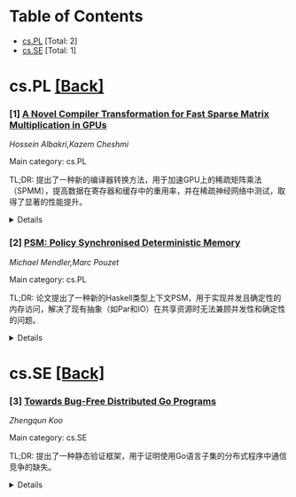 <div id=toc></div>

# Table of Contents

- [cs.PL](#cs.PL) [Total: 2]
- [cs.SE](#cs.SE) [Total: 1]


<div id='cs.PL'></div>

# cs.PL [[Back]](#toc)

### [1] [A Novel Compiler Transformation for Fast Sparse Matrix Multiplication in GPUs](https://arxiv.org/abs/2506.15174)
*Hossein Albakri,Kazem Cheshmi*

Main category: cs.PL

TL;DR: 提出了一种新的编译器转换方法，用于加速GPU上的稀疏矩阵乘法（SPMM），提高数据在寄存器和缓存中的重用率，并在稀疏神经网络中测试，取得了显著的性能提升。


<details>
  <summary>Details</summary>
Motivation: 稀疏数据结构在神经网络中用于减少内存占用，但会导致内存访问不规则，影响GPU的计算和内存资源利用效率。

Method: 提出了一种名为enumerate-and-sparse-coarsen的编译器转换，优化SPMM在GPU上的执行，增加数据重用并平衡工作负载。

Result: 在A100 GPU上测试，与cuBLAS和cuSPARSE基线相比，性能提升几何平均为1.84倍至2.27倍。

Conclusion: 该方法显著提升了稀疏矩阵乘法在GPU上的性能，适用于卷积和Transformer模型。

Abstract: Sparse data structures are commonly used in neural networks to reduce the
memory footprint. These data structures are compact but cause irregularities
such as random memory accesses, which prevent efficient use of the memory
hierarchy. GPUs are a common platform for machine learning practitioners, but
running compact data structures on these devices often leads to slow-downs due
to inefficient use of computing and memory resources. This paper proposes a new
compiler transformation, enumerate-and-sparse-coarsen, that accelerates sparse
matrix-matrix multiplication (SPMM) on GPU devices. The transformation
increases data reuse in registers and caches while creating more balanced
workloads for GPU computing resources. The transformation is tested on sparse
neural networks in convolutional and transformer models. On an A100 GPU and
across a columns of matrix B (bCols) in $ A \times B = C$ from range of 32 to
128, the transformation yields a geometric mean speedup of 1.84$\times$ to
2.27$\times$ compared to cuBLAS and cuSPARSE baselines, respectively.

</details>


### [2] [PSM: Policy Synchronised Deterministic Memory](https://arxiv.org/abs/2506.15424)
*Michael Mendler,Marc Pouzet*

Main category: cs.PL

TL;DR: 论文提出了一种新的Haskell类型上下文PSM，用于实现并发且确定性的内存访问，解决了现有抽象（如Par和IO）在共享资源时无法兼顾并发性和确定性的问题。


<details>
  <summary>Details</summary>
Motivation: 现有Haskell的并行和并发抽象（如IVar、LVar、MVar和TVar）无法同时满足并发性和确定性需求，限制了编程模式的灵活性。

Method: 引入PSM（Policy Synchronised Memory）类型上下文，支持并发线程和共享状态，并通过策略协调保证确定性。

Result: PSM实现了并发且确定性的内存访问，支持抽象数据结构的共享和确定性行为。

Conclusion: PSM为Haskell提供了一种新的并发编程抽象，兼具并发性和确定性，扩展了编程模式的可能性。

Abstract: Concurrency and determinacy do not go well with each other when resources
must be shared. Haskell provides parallel programming abstractions such as IVar
and LVar in the Par monad and concurrent abstractions such as MVar and TVar in
the in IO and STM monads, respectively. The former are determinate but have no
destructive updates and the latter have destructive updates but do not
guarantee determinacy. Programming patterns that are both concurrent and
determinate, such as those provided by Kahn or Berry require memory
abstractions at a higher level than is currently available. In this paper we
describe a new type context PSM for policy synchronised memory in Haskell. Like
STM and IO, the computations in PSM can access persistent state and, as a
side-effect, update the memory in imperative style. Like the Par and IO monads,
PSM supports concurrent threads and shared state. However, in contrast to IO,
our PSM contexts are race-free since concurrent accesses are policy coordinated
which guarantees determinacy.Well-typed transactions in the PSM context can
accommodate abstract data structures that are imperative, concurrently
shareable and still behave deterministically, by construction.

</details>


<div id='cs.SE'></div>

# cs.SE [[Back]](#toc)

### [3] [Towards Bug-Free Distributed Go Programs](https://arxiv.org/abs/2506.15135)
*Zhengqun Koo*

Main category: cs.SE

TL;DR: 提出了一种静态验证框架，用于证明使用Go语言子集的分布式程序中通信竞争的缺失。


<details>
  <summary>Details</summary>
Motivation: 分布式系统中的并发问题（如通信竞争）可能导致接收错误消息或无消息接收，需要一种方法来避免此类问题。

Method: 扩展了happens-before顺序，支持缓冲和非缓冲通道，静态分析分布式程序的执行。

Result: 框架能够证明程序在通信竞争方面的安全性。

Conclusion: 该框架为分布式程序提供了一种静态验证通信竞争缺失的有效方法。

Abstract: Programmers of distributed systems need to reason about concurrency to avoid
races. However, reasoning about concurrency is difficult, and unexpected races
show up as bugs. Data race detection in shared memory systems is well-studied
(dynamic data race detection [13], behavioral types [15], dynamic race
detection [31]). Similar to how a data race consists of reads and writes not
related by happens-before at a shared memory location, a communication race
consists of receives and sends not related by happens-before on a shared
channel. Communication races are problematic: a receiver expects a specific
message from a specific sender, but with a communication race, the receiver can
receive a message meant for another receiver, or not receive anything at all.
In this work, we describe a verification framework that can prove the absence
of communication races for distributed programs that use a subset of the Go
programming language, where synchronization is mainly achieved via message
passing. We statically reason about how a distributed program executes, using a
happens-before order, extended to buffered and unbuffered channels.

</details>
